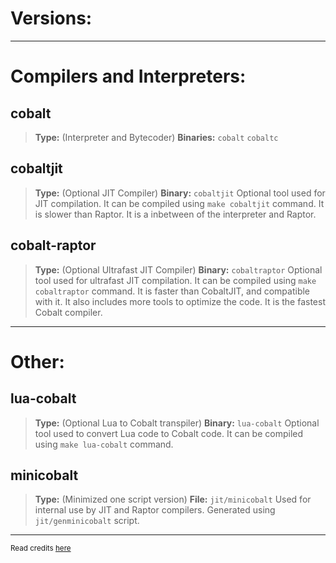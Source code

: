 # Versions:

***
# Compilers and Interpreters:
## cobalt 
> **Type:** (Interpreter and Bytecoder) 
> **Binaries:** `cobalt` `cobaltc`

## cobaltjit 
> **Type:** (Optional JIT Compiler) 
> **Binary:** `cobaltjit`
Optional tool used for JIT compilation. It can be compiled using
`make cobaltjit` command. It is slower than Raptor. It is 
a inbetween of the interpreter and Raptor.

## cobalt-raptor
> **Type:** (Optional Ultrafast JIT Compiler) 
> **Binary:** `cobaltraptor`
Optional tool used for ultrafast JIT compilation. It can be compiled using
`make cobaltraptor` command. It is faster than CobaltJIT, and 
compatible with it. It also includes more tools to 
optimize the code. It is the fastest Cobalt compiler.

***
# Other:
## lua-cobalt 
> **Type:** (Optional Lua to Cobalt transpiler) 
> **Binary:** `lua-cobalt`
Optional tool used to convert Lua code to Cobalt code. It can be compiled using
`make lua-cobalt` command.
## minicobalt 
> **Type:** (Minimized one script version) 
> **File:** `jit/minicobalt`
Used for internal use by JIT and Raptor compilers. Generated
using `jit/genminicobalt` script.
***

<sub>Read credits [here](https://github.com/cobalt-lang/cobalt/blob/master/COPYRIGHTS.md)</sub>
